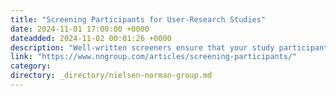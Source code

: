 ```yaml
---
title: "Screening Participants for User-Research Studies"
date: 2024-11-01 17:00:00 +0000
dateadded: 2024-11-02 00:01:26 +0000
description: "Well-written screeners ensure that your study participants are appropriate for your research goals, improve data quality, save resources, and reduce bias."
link: "https://www.nngroup.com/articles/screening-participants/"
category:
directory: _directory/nielsen-norman-group.md
---
```

